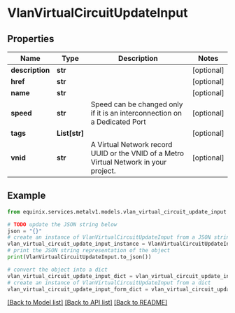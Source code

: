 # VlanVirtualCircuitUpdateInput


## Properties

Name | Type | Description | Notes
------------ | ------------- | ------------- | -------------
**description** | **str** |  | [optional] 
**href** | **str** |  | [optional] 
**name** | **str** |  | [optional] 
**speed** | **str** | Speed can be changed only if it is an interconnection on a Dedicated Port | [optional] 
**tags** | **List[str]** |  | [optional] 
**vnid** | **str** | A Virtual Network record UUID or the VNID of a Metro Virtual Network in your project. | [optional] 

## Example

```python
from equinix.services.metalv1.models.vlan_virtual_circuit_update_input import VlanVirtualCircuitUpdateInput

# TODO update the JSON string below
json = "{}"
# create an instance of VlanVirtualCircuitUpdateInput from a JSON string
vlan_virtual_circuit_update_input_instance = VlanVirtualCircuitUpdateInput.from_json(json)
# print the JSON string representation of the object
print(VlanVirtualCircuitUpdateInput.to_json())

# convert the object into a dict
vlan_virtual_circuit_update_input_dict = vlan_virtual_circuit_update_input_instance.to_dict()
# create an instance of VlanVirtualCircuitUpdateInput from a dict
vlan_virtual_circuit_update_input_form_dict = vlan_virtual_circuit_update_input.from_dict(vlan_virtual_circuit_update_input_dict)
```
[[Back to Model list]](../README.md#documentation-for-models) [[Back to API list]](../README.md#documentation-for-api-endpoints) [[Back to README]](../README.md)


